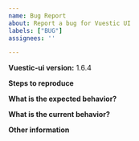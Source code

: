 ```yaml
---
name: Bug Report
about: Report a bug for Vuestic UI
labels: ["BUG"]
assignees: ''

---
```


**Vuestic-ui version:** 1.6.4

**Steps to reproduce**

**What is the expected behavior?**

**What is the current behavior?**

**Other information**
